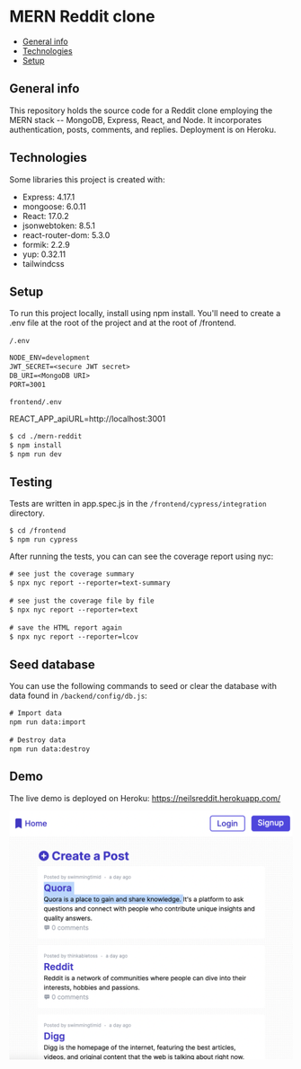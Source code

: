# MERN Reddit clone

- [General info](#general-info)
- [Technologies](#technologies)
- [Setup](#setup)

## General info

This repository holds the source code for a Reddit clone employing the MERN stack -- MongoDB, Express, React, and Node. It incorporates authentication, posts, comments, and replies. Deployment is on Heroku.

## Technologies

Some libraries this project is created with:

- Express: 4.17.1
- mongoose: 6.0.11
- React: 17.0.2
- jsonwebtoken: 8.5.1
- react-router-dom: 5.3.0
- formik: 2.2.9
- yup: 0.32.11
- tailwindcss

## Setup

To run this project locally, install using npm install. You'll need to create a .env file at the root of the project and at the root of /frontend.

`/.env`

```
NODE_ENV=development
JWT_SECRET=<secure JWT secret>
DB_URI=<MongoDB URI>
PORT=3001
```

`frontend/.env`

REACT_APP_apiURL=http://localhost:3001

```
$ cd ./mern-reddit
$ npm install
$ npm run dev
```

## Testing

Tests are written in app.spec.js in the `/frontend/cypress/integration` directory.

```
$ cd /frontend
$ npm run cypress
```

After running the tests, you can can see the coverage report using nyc:

```
# see just the coverage summary
$ npx nyc report --reporter=text-summary

# see just the coverage file by file
$ npx nyc report --reporter=text

# save the HTML report again
$ npx nyc report --reporter=lcov
```

## Seed database

You can use the following commands to seed or clear the database with data found in `/backend/config/db.js`:

```
# Import data
npm run data:import

# Destroy data
npm run data:destroy
```

## Demo

The live demo is deployed on Heroku: https://neilsreddit.herokuapp.com/

![Homepage screenshot](screenshot.png)
